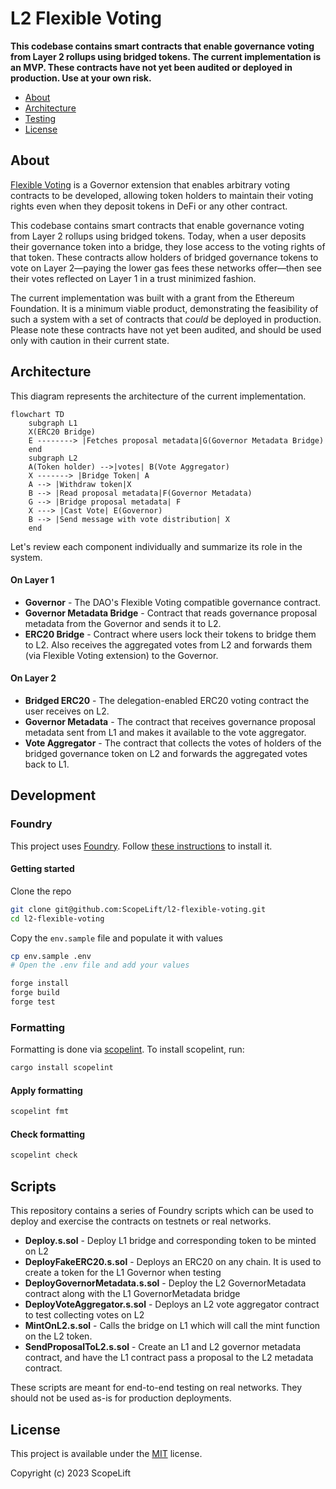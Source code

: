 # L2 Flexible Voting

**This codebase contains smart contracts that enable governance voting from Layer 2 rollups using bridged tokens. The current implementation is an MVP. These contracts have not yet been audited or deployed in production. Use at your own risk.**

- [About](#about)
- [Architecture](#architecture)
- [Testing](#testing)
- [License](#license)


## About

[Flexible Voting](https://www.scopelift.co/blog/introducing-flexible-voting) is a Governor extension that enables arbitrary voting contracts to be developed, allowing token holders to maintain their voting rights even when they deposit tokens in DeFi or any other contract.

This codebase contains smart contracts that enable governance voting from Layer 2 rollups using bridged tokens. Today, when a user deposits their governance token into a bridge, they lose access to the voting rights of that token. These contracts allow holders of bridged governance tokens to vote on Layer 2—paying the lower gas fees these networks offer—then see their votes reflected on Layer 1 in a trust minimized fashion.

The current implementation was built with a grant from the Ethereum Foundation. It is a minimum viable product, demonstrating the feasibility of such a system with a set of contracts that *could* be deployed in production. Please note these contracts have not yet been audited, and should be used only with caution in their current state.


## Architecture

This diagram represents the architecture of the current implementation.

```mermaid
flowchart TD
    subgraph L1
    X(ERC20 Bridge)
    E --------> |Fetches proposal metadata|G(Governor Metadata Bridge)
    end
    subgraph L2
    A(Token holder) -->|votes| B(Vote Aggregator)
    X -------> |Bridge Token| A
    A --> |Withdraw token|X
    B --> |Read proposal metadata|F(Governor Metadata)
    G --> |Bridge proposal metadata| F
    X ---> |Cast Vote| E(Governor)
    B --> |Send message with vote distribution| X
    end
```

Let's review each component individually and summarize its role in the system.


#### On Layer 1

* __Governor__ - The DAO's Flexible Voting compatible governance contract.
* __Governor Metadata Bridge__ - Contract that reads governance proposal metadata from the Governor and sends it to L2.
* __ERC20 Bridge__ - Contract where users lock their tokens to bridge them to L2. Also receives the aggregated votes from L2 and forwards them (via Flexible Voting extension) to the Governor.

#### On Layer 2

* __Bridged ERC20__ - The delegation-enabled ERC20 voting contract the user receives on L2.
* __Governor Metadata__ - The contract that receives governance proposal metadata sent from L1 and makes it available to the vote aggregator.
* __Vote Aggregator__ - The contract that collects the votes of holders of the bridged governance token on L2 and forwards the aggregated votes back to L1.

## Development

### Foundry

This project uses [Foundry](https://github.com/foundry-rs/foundry). Follow [these instructions](https://github.com/foundry-rs/foundry#installation) to install it.


#### Getting started

Clone the repo

```bash
git clone git@github.com:ScopeLift/l2-flexible-voting.git
cd l2-flexible-voting
```

Copy the `env.sample` file and populate it with values

```bash
cp env.sample .env
# Open the .env file and add your values
```

```bash
forge install
forge build
forge test
```

### Formatting

Formatting is done via [scopelint](https://github.com/ScopeLift/scopelint). To install scopelint, run:

```bash
cargo install scopelint
```

#### Apply formatting

```bash
scopelint fmt
```

#### Check formatting

```bash
scopelint check
```

## Scripts

This repository contains a series of Foundry scripts which can be used to deploy and exercise the contracts on testnets or real networks.

* __Deploy.s.sol__ - Deploy L1 bridge and corresponding token to be minted on L2
* __DeployFakeERC20.s.sol__ - Deploys an ERC20 on any chain. It is used to create a token for the L1 Governor when testing
* __DeployGovernorMetadata.s.sol__ - Deploy the L2 GovernorMetadata contract along with the L1 GovernorMetadata bridge
* __DeployVoteAggregator.s.sol__ - Deploys an L2 vote aggregator contract to test collecting votes on L2
* __MintOnL2.s.sol__ - Calls the bridge on L1 which will call the mint function on the L2 token.
* __SendProposalToL2.s.sol__ - Create an L1 and L2 governor metadata contract, and have the L1 contract pass a proposal to the L2 metadata contract.

These scripts are meant for end-to-end testing on real networks. They should not be used as-is for production deployments.

## License

This project is available under the [MIT](LICENSE.txt) license.

Copyright (c) 2023 ScopeLift
